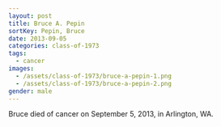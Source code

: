 ```yaml
---
layout: post
title: Bruce A. Pepin
sortKey: Pepin, Bruce
date: 2013-09-05
categories: class-of-1973
tags:
  - cancer
images:
  - /assets/class-of-1973/bruce-a-pepin-1.png
  - /assets/class-of-1973/bruce-a-pepin-2.png
gender: male
---
```

Bruce died of cancer on September 5, 2013, in Arlington, WA.
